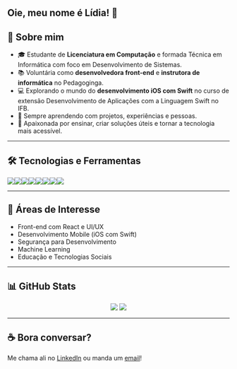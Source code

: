 ## Oie, meu nome é Lídia! 🤖


## 🧠 Sobre mim

- 🎓 Estudante de **Licenciatura em Computação** e formada Técnica em Informática com foco em Desenvolvimento de Sistemas.  
- 📚 Voluntária como **desenvolvedora front-end** e **instrutora de informática** no Pedagoginga.  
- 💻 Explorando o mundo do **desenvolvimento iOS com Swift** no curso de extensão Desenvolvimento de Aplicações com a Linguagem Swift no IFB.  
- 🌱 Sempre aprendendo com projetos, experiências e pessoas.  
- 🚀 Apaixonada por ensinar, criar soluções úteis e tornar a tecnologia mais acessível.

---

## 🛠️ Tecnologias e Ferramentas

<div style="display: flex; flex-wrap: wrap;">
  <img src="https://img.shields.io/badge/JavaScript-F7DF1E?style=flat&logo=javascript&logoColor=black"/>
  <img src="https://img.shields.io/badge/React-20232A?style=flat&logo=react&logoColor=61DAFB"/>
  <img src="https://img.shields.io/badge/HTML5-E34F26?style=flat&logo=html5&logoColor=white"/>
  <img src="https://img.shields.io/badge/CSS3-1572B6?style=flat&logo=css3&logoColor=white"/>
  <img src="https://img.shields.io/badge/Python-3776AB?style=flat&logo=python&logoColor=white"/>
  <img src="https://img.shields.io/badge/Java-007396?style=flat&logo=java&logoColor=white"/>
  <img src="https://img.shields.io/badge/Git-F05032?style=flat&logo=git&logoColor=white"/>
  <img src="https://img.shields.io/badge/VSCode-007ACC?style=flat&logo=visual-studio-code&logoColor=white"/>
</div>

---

## 🧩 Áreas de Interesse

- Front-end com React e UI/UX  
- Desenvolvimento Mobile (iOS com Swift)  
- Segurança para Desenvolvimento
- Machine Learning
- Educação e Tecnologias Sociais  

---

## 📊 GitHub Stats

<div align="center">
  <img src="https://github-readme-stats.vercel.app/api?username=lidiasalves&show_icons=true&theme=tokyonight&hide=stars"/>
  <img src="https://github-readme-stats.vercel.app/api/top-langs/?username=lidiasalves&layout=compact&theme=tokyonight"/>
</div>

---


## ☕ Bora conversar?

Me chama ali no [LinkedIn](https://www.linkedin.com/in/lidia-silveira/) ou manda um [email](mailto:lisilveir@outlook.com)!  
